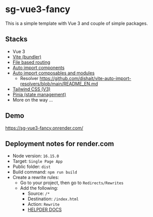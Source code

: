 # sg-vue3-fancy

This is a simple template with Vue 3 and couple of simple packages.

## Stacks

- Vue 3
- [Vite (bundler)](https://vitejs.dev/)
- [File based routing](https://github.com/hannoeru/vite-plugin-pages)
- [Auto import components](https://github.com/antfu/unplugin-vue-components)
- [Auto import composables and modules](https://github.com/antfu/unplugin-auto-import)
    - Resolver https://github.com/dishait/vite-auto-import-resolvers/blob/main/README_EN.md
- [Tailwind CSS (V3)](https://tailwindcss.com/)
- [Pinia (state management)](https://pinia.vuejs.org/)
- More on the way ...

## Demo

https://sg-vue3-fancy.onrender.com/

## Deployment notes for render.com

- Node version: `16.15.0`
- Target: `Single Page App`
- Public folder: `dist`
- Build command: `npm run build`
- Create a rewrite rules:
    - Go to your project, then go to `Redirects/Rewrites`
    - Add the following:
        - Source: `/*`
        - Destination: `/index.html`
        - Action: `Rewrite`
        - [HELPDER DOCS](https://dashboard.render.com/static/srv-ca8lkqvd17ccpsrnbfng/redirects)

